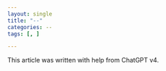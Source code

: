 ```yaml
---
layout: single
title: "--"
categories: --
tags: [, ]

---
```


This article was written with help from ChatGPT v4.
